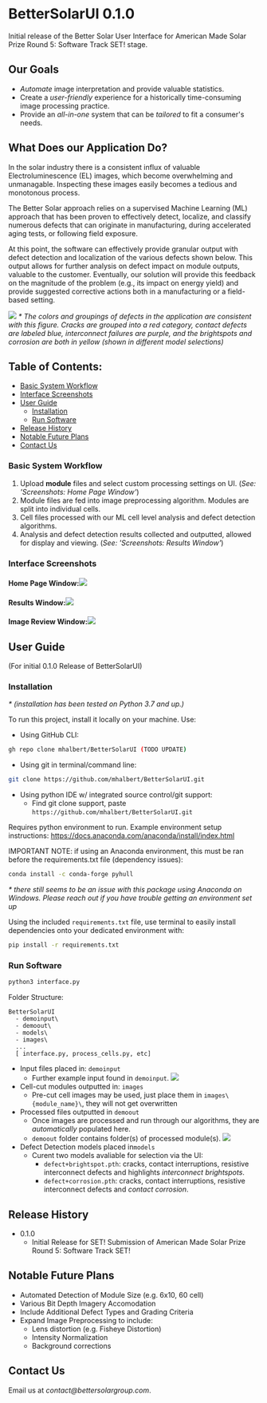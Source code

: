 # BetterSolarUI 0.1.0
Initial release of the Better Solar User Interface for American Made Solar Prize Round 5: Software Track SET! stage.

## Our Goals
* _Automate_ image interpretation and provide valuable statistics.
* Create a _user-friendly_ experience for a historically time-consuming image processing practice. 
* Provide an _all-in-one_ system that can be _tailored_ to fit a consumer's needs.


## What Does our Application Do?
In the solar industry there is a consistent influx of valuable Electroluminescence (EL) images, which become 
overwhelming and unmanagable. Inspecting these images easily becomes a tedious and monotonous process.

The Better Solar approach relies on a supervised Machine Learning (ML) approach that has been proven to effectively 
detect, localize, and classify numerous defects that can originate in manufacturing, during accelerated aging tests, 
or following field exposure. 

At this point, the software can effectively provide granular output with defect detection and localization of 
the various defects shown below. This output allows for further analysis on 
defect impact on module outputs, valuable to the customer. Eventually, our solution will provide this feedback on 
the magnitude of the problem (e.g., its impact on energy yield) and provide suggested corrective actions both in 
a manufacturing or a field-based setting.

![](readmepics/defecttypes.png)
_* The colors and groupings of defects in the application are consistent with this figure. Cracks are grouped into
a red category, contact defects are labeled blue, interconnect failures are purple, and the brightspots and corrosion
are both in yellow (shown in different model selections)_

## Table of Contents:
* [Basic System Workflow](#Basic-System-Workflow)
* [Interface Screenshots](#Interface-Screenshots)
* [User Guide](#User-Guide)
  * [Installation](#Installation)
  * [Run Software](#Run-Software)
* [Release History](#Release-History)
* [Notable Future Plans](#Notable-Future-Plans)
* [Contact Us](#Contact-Us)

### Basic System Workflow
1. Upload **module** files and select custom processing settings on UI. (*See: 'Screenshots: Home Page Window'*)
2. Module files are fed into image preprocessing algorithm. Modules are split into individual cells.
3. Cell files processed with our ML cell level analysis and defect detection algorithms.
4. Analysis and defect detection results collected and outputted, allowed for display and viewing. (*See: 'Screenshots: Results Window'*)

### Interface Screenshots

#### Home Page Window:![](readmepics/home.png)
#### Results Window:![](readmepics/demo_results.png)
#### Image Review Window:![](readmepics/demo_image.png)

## User Guide
(For initial 0.1.0 Release of BetterSolarUI)

### Installation
_* (installation has been tested on Python 3.7 and up.)_

To run this project, install it locally on your machine. Use:
* Using GitHub CLI:
```sh 
gh repo clone mhalbert/BetterSolarUI (TODO UPDATE)
```
* Using git in terminal/command line:
```sh
git clone https://github.com/mhalbert/BetterSolarUI.git
```
* Using python IDE w/ integrated source control/git support:
  * Find git clone support, paste ``` https://github.com/mhalbert/BetterSolarUI.git ```
 
Requires python environment to run. Example environment setup instructions: https://docs.anaconda.com/anaconda/install/index.html

IMPORTANT NOTE: if using an Anaconda environment, this must be ran before the requirements.txt file (dependency issues):
```sh
conda install -c conda-forge pyhull
```
_* there still seems to be an issue with this package using Anaconda on Windows. Please reach out if you have trouble getting an environment
set up_

Using the included `requirements.txt` file, use terminal to easily install dependencies onto your dedicated environment with:
```sh
pip install -r requirements.txt
```


### Run Software
```sh
python3 interface.py
```

Folder Structure:
```
BetterSolarUI
  - demoinput\
  - demoout\
  - models\
  - images\
  ...
  [ interface.py, process_cells.py, etc]
```
* Input files placed in: `demoinput`
  * Further example input found in `demoinput`. ![](readmepics/module.jpeg)
* Cell-cut modules outputted in: `images`
  * Pre-cut cell images may be used, just place them in `images\{module_name}\`, they will not get overwritten
* Processed files outputted in `demoout`
  * Once images are processed and run through our algorithms, they are _automatically_ populated here.
  * `demoout` folder contains folder(s) of processed module(s). ![](readmepics/demoout.png)
* Defect Detection models placed in`models` 
  * Curent two models avaliable for selection via the UI:
    * `defect+brightspot.pth`: cracks, contact interruptions, resistive interconnect defects and highlights _interconnect brightspots_.
    * `defect+corrosion.pth`: cracks, contact interruptions, resistive interconnect defects and _contact corrosion_.


## Release History
* 0.1.0
  * Initial Release for SET! Submission of American Made Solar Prize Round 5: Software Track SET!

## Notable Future Plans
* Automated Detection of Module Size (e.g. 6x10, 60 cell) 
* Various Bit Depth Imagery Accomodation
* Include Additional Defect Types and Grading Criteria
* Expand Image Preprocessing to include:
  * Lens distortion (e.g. Fisheye Distortion)
  * Intensity Normalization
  * Background corrections
  
## Contact Us
Email us at _contact@bettersolargroup.com_. 


